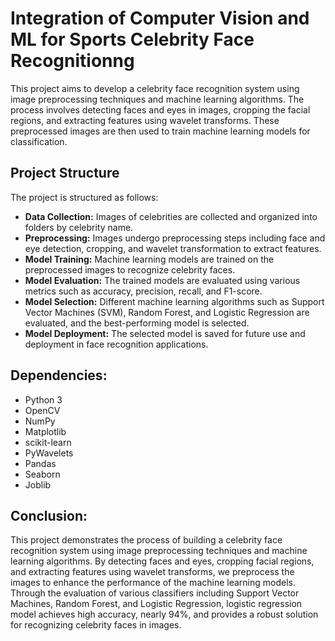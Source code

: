 # Integration of Computer Vision and ML for Sports Celebrity Face Recognitionng

This project aims to develop a celebrity face recognition system using image preprocessing techniques and machine learning algorithms. The process involves detecting faces and eyes in images, cropping the facial regions, and extracting features using wavelet transforms. These preprocessed images are then used to train machine learning models for classification.

## Project Structure

The project is structured as follows:

- **Data Collection:** Images of celebrities are collected and organized into folders by celebrity name.
- **Preprocessing:** Images undergo preprocessing steps including face and eye detection, cropping, and wavelet transformation to extract features.
- **Model Training:** Machine learning models are trained on the preprocessed images to recognize celebrity faces.
- **Model Evaluation:** The trained models are evaluated using various metrics such as accuracy, precision, recall, and F1-score.
- **Model Selection:** Different machine learning algorithms such as Support Vector Machines (SVM), Random Forest, and Logistic Regression are evaluated, and the best-performing model is selected.
- **Model Deployment:** The selected model is saved for future use and deployment in face recognition applications.

## Dependencies:

- Python 3
- OpenCV
- NumPy
- Matplotlib
- scikit-learn
- PyWavelets
- Pandas
- Seaborn
- Joblib

## Conclusion:
This project demonstrates the process of building a celebrity face recognition system using image preprocessing techniques and machine learning algorithms. By detecting faces and eyes, cropping facial regions, and extracting features using wavelet transforms, we preprocess the images to enhance the performance of the machine learning models. Through the evaluation of various classifiers including Support Vector Machines, Random Forest, and Logistic Regression, logistic regression model achieves high accuracy, nearly 94%, and provides a robust solution for recognizing celebrity faces in images.
